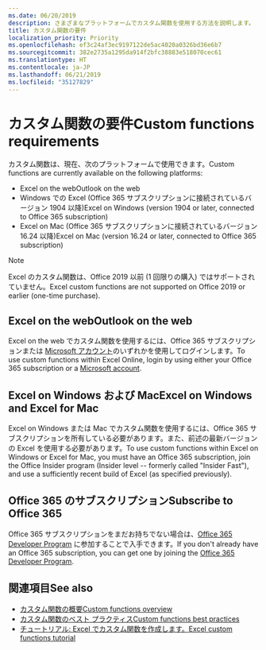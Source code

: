 ```yaml
---
ms.date: 06/20/2019
description: さまざまなプラットフォームでカスタム関数を使用する方法を説明します。
title: カスタム関数の要件
localization_priority: Priority
ms.openlocfilehash: ef3c24af3ec9197122de5ac4020a0326bd36e6b7
ms.sourcegitcommit: 382e2735a1295da914f2bfc38883e518070cec61
ms.translationtype: HT
ms.contentlocale: ja-JP
ms.lasthandoff: 06/21/2019
ms.locfileid: "35127829"
---
```

# <a name="custom-functions-requirements"></a><span data-ttu-id="30d83-103">カスタム関数の要件</span><span class="sxs-lookup"><span data-stu-id="30d83-103">Custom functions requirements</span></span>

<span data-ttu-id="30d83-104">カスタム関数は、現在、次のプラットフォームで使用できます。</span><span class="sxs-lookup"><span data-stu-id="30d83-104">Custom functions are currently available on the following platforms:</span></span>

- <span data-ttu-id="30d83-105">Excel on the web</span><span class="sxs-lookup"><span data-stu-id="30d83-105">Outlook on the web</span></span>
- <span data-ttu-id="30d83-106">Windows での Excel (Office 365 サブスクリプションに接続されているバージョン 1904 以降)</span><span class="sxs-lookup"><span data-stu-id="30d83-106">Excel on Windows (version 1904 or later, connected to Office 365 subscription)</span></span>
- <span data-ttu-id="30d83-107">Excel on Mac (Office 365 サブスクリプションに接続されているバージョン 16.24 以降)</span><span class="sxs-lookup"><span data-stu-id="30d83-107">Excel on Mac (version 16.24 or later, connected to Office 365 subscription)</span></span>

>[!NOTE]
><span data-ttu-id="30d83-108">Excel のカスタム関数は、Office 2019 以前 (1 回限りの購入) ではサポートされていません。</span><span class="sxs-lookup"><span data-stu-id="30d83-108">Excel custom functions are not supported on Office 2019 or earlier (one-time purchase).</span></span>

## <a name="excel-on-the-web"></a><span data-ttu-id="30d83-109">Excel on the web</span><span class="sxs-lookup"><span data-stu-id="30d83-109">Outlook on the web</span></span>
<span data-ttu-id="30d83-110">Excel on the web でカスタム関数を使用するには、Office 365 サブスクリプションまたは [Microsoft アカウント](https://account.microsoft.com/account)のいずれかを使用してログインします。</span><span class="sxs-lookup"><span data-stu-id="30d83-110">To use custom functions within Excel Online, login by using either your Office 365 subscription or a [Microsoft account](https://account.microsoft.com/account).</span></span>

## <a name="excel-on-windows-and-mac"></a><span data-ttu-id="30d83-111">Excel on Windows および Mac</span><span class="sxs-lookup"><span data-stu-id="30d83-111">Excel on Windows and Excel for Mac</span></span>
<span data-ttu-id="30d83-112">Excel on Windows または Mac でカスタム関数を使用するには、Office 365 サブスクリプションを所有している必要があります。また、前述の最新バージョンの Excel を使用する必要があります。</span><span class="sxs-lookup"><span data-stu-id="30d83-112">To use custom functions within Excel on Windows or Excel for Mac, you must have an Office 365 subscription, join the Office Insider program (Insider level -- formerly called "Insider Fast"), and use a sufficiently recent build of Excel (as specified previously).</span></span>

## <a name="subscribe-to-office-365"></a><span data-ttu-id="30d83-113">Office 365 のサブスクリプション</span><span class="sxs-lookup"><span data-stu-id="30d83-113">Subscribe to Office 365</span></span>
<span data-ttu-id="30d83-114">Office 365 サブスクリプションをまだお持ちでない場合は、[Office 365 Developer Program](https://developer.microsoft.com/ja-JP/office/dev-program) に参加することで入手できます。</span><span class="sxs-lookup"><span data-stu-id="30d83-114">If you don't already have an Office 365 subscription, you can get one by joining the [Office 365 Developer Program](https://developer.microsoft.com/en-us/office/dev-program).</span></span>

## <a name="see-also"></a><span data-ttu-id="30d83-115">関連項目</span><span class="sxs-lookup"><span data-stu-id="30d83-115">See also</span></span>
* [<span data-ttu-id="30d83-116">カスタム関数の概要</span><span class="sxs-lookup"><span data-stu-id="30d83-116">Custom functions overview</span></span>](custom-functions-overview.md)
* [<span data-ttu-id="30d83-117">カスタム関数のベスト プラクティス</span><span class="sxs-lookup"><span data-stu-id="30d83-117">Custom functions best practices</span></span>](custom-functions-best-practices.md)
* [<span data-ttu-id="30d83-118">チュートリアル: Excel でカスタム関数を作成します。</span><span class="sxs-lookup"><span data-stu-id="30d83-118">Excel custom functions tutorial</span></span>](../tutorials/excel-tutorial-create-custom-functions.md)
